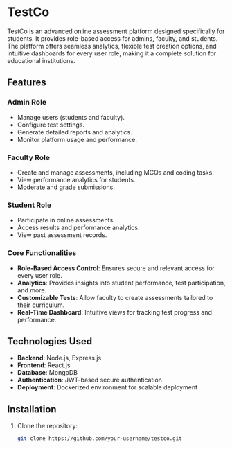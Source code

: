 # TestCo

TestCo is an advanced online assessment platform designed specifically for students. It provides role-based access for admins, faculty, and students. The platform offers seamless analytics, flexible test creation options, and intuitive dashboards for every user role, making it a complete solution for educational institutions.

## Features

### Admin Role
- Manage users (students and faculty).
- Configure test settings.
- Generate detailed reports and analytics.
- Monitor platform usage and performance.

### Faculty Role
- Create and manage assessments, including MCQs and coding tasks.
- View performance analytics for students.
- Moderate and grade submissions.

### Student Role
- Participate in online assessments.
- Access results and performance analytics.
- View past assessment records.

### Core Functionalities
- **Role-Based Access Control**: Ensures secure and relevant access for every user role.
- **Analytics**: Provides insights into student performance, test participation, and more.
- **Customizable Tests**: Allow faculty to create assessments tailored to their curriculum.
- **Real-Time Dashboard**: Intuitive views for tracking test progress and performance.

## Technologies Used
- **Backend**: Node.js, Express.js
- **Frontend**: React.js
- **Database**: MongoDB
- **Authentication**: JWT-based secure authentication
- **Deployment**: Dockerized environment for scalable deployment

## Installation

1. Clone the repository:
   ```bash
   git clone https://github.com/your-username/testco.git
